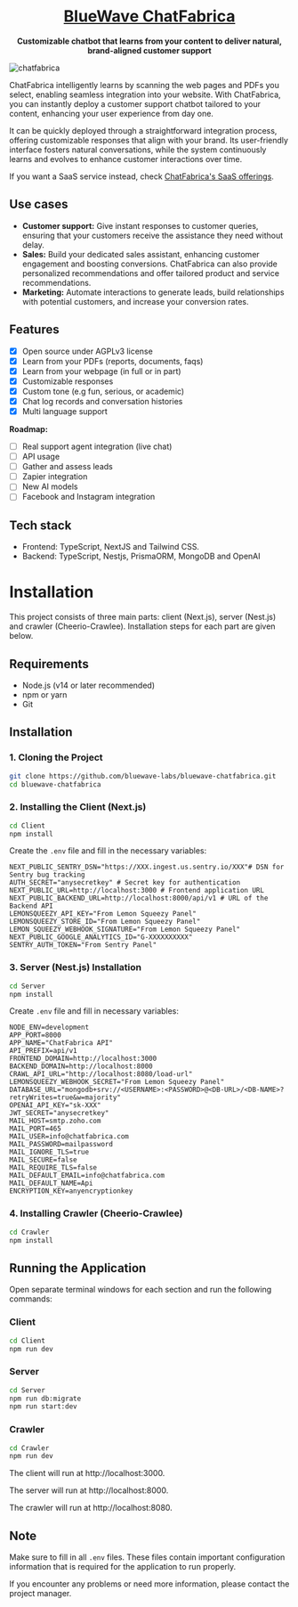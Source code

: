 <h1 align="center"><a href="https://bluewavelabs.ca" target="_blank">BlueWave ChatFabrica</a></h1>

<p align="center"><strong>Customizable chatbot that learns from your content to deliver natural, brand-aligned customer support</strong></p>

![chatfabrica](https://github.com/user-attachments/assets/3d02a7d1-5681-40c9-b673-82baf0f6aa35)

ChatFabrica intelligently learns by scanning the web pages and PDFs you select, enabling seamless integration into your website. With ChatFabrica, you can instantly deploy a customer support chatbot tailored to your content, enhancing your user experience from day one.

It can be quickly deployed through a straightforward integration process, offering customizable responses that align with your brand. Its user-friendly interface fosters natural conversations, while the system continuously learns and evolves to enhance customer interactions over time.

If you want a SaaS service instead, check [ChatFabrica's SaaS offerings](https://chatfabrica.com/).

## Use cases

- **Customer support:** Give instant responses to customer queries, ensuring that your customers receive the assistance they need without delay.
- **Sales:** Build your dedicated sales assistant, enhancing customer engagement and boosting conversions. ChatFabrica can also provide personalized recommendations and offer tailored product and service recommendations.
- **Marketing:** Automate interactions to generate leads, build relationships with potential customers, and increase your conversion rates.

## Features

- [x] Open source under AGPLv3 license
- [x] Learn from your PDFs (reports, documents, faqs)
- [x] Learn from your webpage (in full or in part)
- [x] Customizable responses
- [x] Custom tone (e.g fun, serious, or academic)
- [x] Chat log records and conversation histories
- [x] Multi language support

**Roadmap:**

- [ ] Real support agent integration (live chat)
- [ ] API usage
- [ ] Gather and assess leads
- [ ] Zapier integration
- [ ] New AI models
- [ ] Facebook and Instagram integration

## Tech stack

- Frontend: TypeScript, NextJS and Tailwind CSS.
- Backend: TypeScript, Nestjs, PrismaORM, MongoDB and OpenAI

# Installation

This project consists of three main parts: client (Next.js), server (Nest.js) and crawler (Cheerio-Crawlee). Installation steps for each part are given below.

## Requirements

- Node.js (v14 or later recommended)
- npm or yarn
- Git

## Installation

### 1. Cloning the Project

```bash
git clone https://github.com/bluewave-labs/bluewave-chatfabrica.git
cd bluewave-chatfabrica
```

### 2. Installing the Client (Next.js)

```bash
cd Client
npm install

```

Create the `.env` file and fill in the necessary variables:

```
NEXT_PUBLIC_SENTRY_DSN="https://XXX.ingest.us.sentry.io/XXX"# DSN for Sentry bug tracking
AUTH_SECRET="anysecretkey" # Secret key for authentication
NEXT_PUBLIC_URL=http://localhost:3000 # Frontend application URL
NEXT_PUBLIC_BACKEND_URL=http://localhost:8000/api/v1 # URL of the Backend API
LEMONSQUEEZY_API_KEY="From Lemon Squeezy Panel"
LEMONSQUEEZY_STORE_ID="From Lemon Squeezy Panel"
LEMON_SQUEEZY_WEBHOOK_SIGNATURE="From Lemon Squeezy Panel"
NEXT_PUBLIC_GOOGLE_ANALYTICS_ID="G-XXXXXXXXXX"
SENTRY_AUTH_TOKEN="From Sentry Panel"
```

### 3. Server (Nest.js) Installation

```bash
cd Server
npm install

```

Create `.env` file and fill in necessary variables:

```
NODE_ENV=development
APP_PORT=8000
APP_NAME="ChatFabrica API"
API_PREFIX=api/v1
FRONTEND_DOMAIN=http://localhost:3000
BACKEND_DOMAIN=http://localhost:8000
CRAWL_API_URL="http://localhost:8080/load-url"
LEMONSQUEEZY_WEBHOOK_SECRET="From Lemon Squeezy Panel"
DATABASE_URL="mongodb+srv://<USERNAME>:<PASSWORD>@<DB-URL>/<DB-NAME>?retryWrites=true&w=majority"
OPENAI_API_KEY="sk-XXX"
JWT_SECRET="anysecretkey"
MAIL_HOST=smtp.zoho.com
MAIL_PORT=465
MAIL_USER=info@chatfabrica.com
MAIL_PASSWORD=mailpassword
MAIL_IGNORE_TLS=true
MAIL_SECURE=false
MAIL_REQUIRE_TLS=false
MAIL_DEFAULT_EMAIL=info@chatfabrica.com
MAIL_DEFAULT_NAME=Api
ENCRYPTION_KEY=anyencryptionkey
```

### 4. Installing Crawler (Cheerio-Crawlee)

```bash
cd Crawler
npm install

```

## Running the Application

Open separate terminal windows for each section and run the following commands:

### Client

```bash
cd Client
npm run dev

```

### Server

```bash
cd Server
npm run db:migrate
npm run start:dev

```

### Crawler

```bash
cd Crawler
npm run dev

```

The client will run at http://localhost:3000.

The server will run at http://localhost:8000.

The crawler will run at http://localhost:8080.

## Note

Make sure to fill in all `.env` files. These files contain important configuration information that is required for the application to run properly.

If you encounter any problems or need more information, please contact the project manager.
